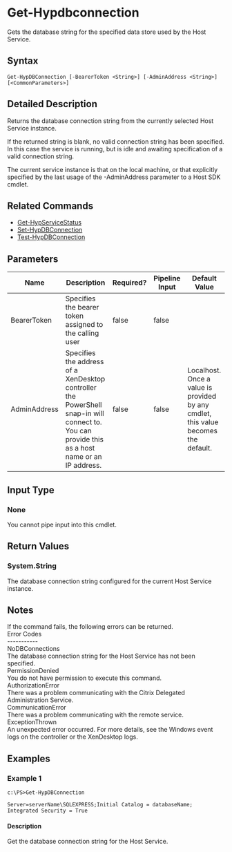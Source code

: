 ﻿
# Get-Hypdbconnection
Gets the database string for the specified data store used by the Host Service.
## Syntax
```
Get-HypDBConnection [-BearerToken <String>] [-AdminAddress <String>] [<CommonParameters>]
```
## Detailed Description
Returns the database connection string from the currently selected Host Service instance.

If the returned string is blank, no valid connection string has been specified. In this case the service is running, but is idle and awaiting specification of a valid connection string.

The current service instance is that on the local machine, or that explicitly specified by the last usage of the -AdminAddress parameter to a Host SDK cmdlet.


## Related Commands

* [Get-HypServiceStatus](./Get-HypServiceStatus/)
* [Set-HypDBConnection](./Set-HypDBConnection/)
* [Test-HypDBConnection](./Test-HypDBConnection/)
## Parameters
| Name   | Description | Required? | Pipeline Input | Default Value |
| --- | --- | --- | --- | --- |
| BearerToken | Specifies the bearer token assigned to the calling user | false | false |  |
| AdminAddress | Specifies the address of a XenDesktop controller the PowerShell snap-in will connect to. You can provide this as a host name or an IP address. | false | false | Localhost. Once a value is provided by any cmdlet, this value becomes the default. |

## Input Type

### None
You cannot pipe input into this cmdlet.
## Return Values

### System.String
The database connection string configured for the current Host Service instance.
## Notes
If the command fails, the following errors can be returned.<br>    Error Codes<br>    -----------<br>    NoDBConnections<br>        The database connection string for the Host Service has not been specified.<br>    PermissionDenied<br>        You do not have permission to execute this command.<br>    AuthorizationError<br>        There was a problem communicating with the Citrix Delegated Administration Service.<br>    CommunicationError<br>        There was a problem communicating with the remote service.<br>    ExceptionThrown<br>        An unexpected error occurred.  For more details, see the Windows event logs on the controller or the XenDesktop logs.
## Examples

### Example 1
```
c:\PS>Get-HypDBConnection

Server=serverName\SQLEXPRESS;Initial Catalog = databaseName;  Integrated Security = True
```
#### Description
Get the database connection string for the Host Service.
